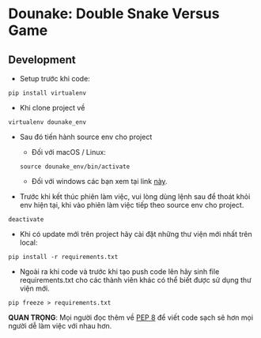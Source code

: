 # Dounake: Double Snake Versus Game

## Development
* Setup trước khi code:
```
pip install virtualenv
```
* Khi clone project về
```
virtualenv dounake_env
```
* Sau đó tiến hành source env cho project
    * Đối với macOS / Linux:
    ```
    source dounake_env/bin/activate
    ```
    * Đối với windows các bạn xem tại link [này](https://linuxhint.com/activate-virtualenv-windows/).

* Trước khi kết thúc phiên làm việc, vui lòng dùng lệnh sau để thoát khỏi env hiện tại, khi vào phiên làm việc tiếp theo source env cho project.
```
deactivate
```

* Khi có update mới trên project hãy cài đặt những thư viện mới nhất trên local:
```
pip install -r requirements.txt
```

* Ngoài ra khi code và trước khi tạo push code lên hãy sinh file requirements.txt cho các thành viên khác có thể biết được sử dụng thư viện mới.
```
pip freeze > requirements.txt
```

**QUAN TRỌNG**: Mọi người đọc thêm về [PEP 8](https://peps.python.org/pep-0008/) để viết code sạch sẽ hơn mọi người dễ làm việc với nhau hơn.

